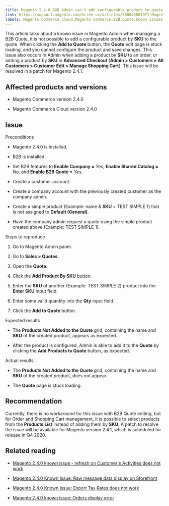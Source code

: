 ```yaml
---
title: Magento 2.4.0 B2B Admin can't add configurable product to quote
link: https://support.magento.com/hc/en-us/articles/360046801971-Magento-2-4-0-B2B-Admin-can-t-add-configurable-product-to-quote
labels: Magento Commerce Cloud,Magento Commerce,B2B,quote,known issues,products,SKU,2.4.0,shopping cart,add product
---
```


This article talks about a known issue in Magento Admin when managing a B2B Quote, it is not possible to add a configurable product by **SKU** to the quote. When clicking the **Add to Quote** button, the **Quote** edit page is stuck loading, and you cannot configure the product and save changes. This issue also occurs in Admin when adding a product by **SKU** to an order, or adding a product by **SKU** in **Advanced Checkout** (**Admin > Customers > All Customers > Customer Edit > Manage Shopping Cart**). This issue will be resolved in a patch for Magento 2.4.1.

## Affected products and versions

* Magento Commerce version 2.4.0

* Magento Commerce Cloud version 2.4.0

## Issue

Preconditions

* Magento 2.4.0 is installed.

* B2B is installed.

* Set B2B features to **Enable Company =** *Yes*, **Enable Shared Catalog =** *No*, and **Enable B2B Quote =** *Yes*.

* Create a customer account.

* Create a company account with the previously created customer as the company admin.

* Create a simple product (Example: name & **SKU** = TEST SIMPLE 1) that is not assigned to **Default (General)**.

* Have the company admin request a quote using the simple product created above (Example: TEST SIMPLE 1).

Steps to reproduce

1. Go to Magento Admin panel.

1. Go to **Sales > Quotes**.

1. Open the **Quote**.

1. Click the **Add Product By SKU** button.

10. Enter the **SKU** of another (Example: TEST SIMPLE 2) product into the **Enter SKU** input field.

12. Enter some valid quantity into the **Qty** input field.

14. Click the **Add to Quote** button.

Expected results

* The **Products Not Added to the Quote** grid, containing the name and **SKU** of the created product, appears as expected.

* After the product is configured, Admin is able to add it to the **Quote** by clicking the **Add Products to Quote** button, as expected.

Actual results

* The **Products Not Added to the Quote** grid, containing the name and **SKU** of the created product, does not appear.

* The **Quote** page is stuck loading.

## Recommendation

Currently, there is no workaround for this issue with B2B Quote editing, but for Order and Shopping Cart management, it is possible to select products from the **Products List** instead of adding them by **SKU**. A patch to resolve the issue will be available for Magento version 2.4.1, which is scheduled for release in Q4 2020.

## Related reading

* [Magento 2.4.0 known issue - refresh on Customer's Activities does not work](https://support.magento.com/hc/en-us/articles/360046091332)

* [Magento 2.4.0 Known Issue: Raw message data display on Storefront](https://support.magento.com/hc/en-us/articles/360045804332)

* [Magento 2.4.0 Known Issue: Export Tax Rates does not work](https://support.magento.com/hc/en-us/articles/360045850032)

* [Magento 2.4.0 known issue: Orders display error](https://support.magento.com/hc/en-us/articles/360046802271)

